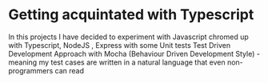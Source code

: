 # Getting acquintated with Typescript 

In this projects I have decided to experiment with Javascript chromed up with Typescript, NodeJS , Express with some Unit tests
Test Driven Development Approach with Mocha (Behaviour Driven Development Style) - meaning my test cases are written in a natural language that even non-programmers can read
